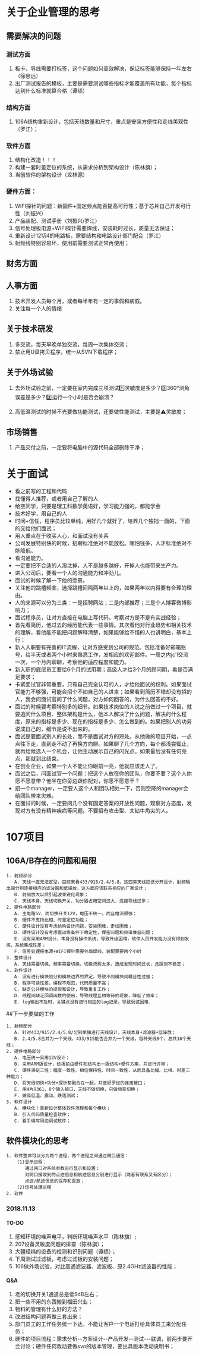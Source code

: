 # 关于企业管理的思考

## 需要解决的问题

### 测试方面

1. 板卡、导线需要打标签，这个问题如何高效解决，保证标签能够保持一年左右（徐思远）
2. 出厂测试报告的模板，主要是需要测试哪些指标才能覆盖所有功能，每个指标达到什么标准就算合格（谭绩）



### 结构方面

1. 106A结构重新设计，包括天线数量和尺寸，重点是安装方便性和走线美观性（罗江）；

### 软件方面

1. 结构化改造！！！
2. 构建一套时差定位的系统，从需求分析到架构设计（陈林旗）；
3. 当前软件的架构设计（龙林源）

### 硬件方面：

1. WIFI探针的问题：新固件+固定频点能否提高可行性；基于芯片自己开发可行性（刘振兴）
2. 产品装配、测试手册（刘振兴/罗江）
3. 信号处理板电源+WIFI探针需要焊线，安装耗时过长，质量无法保证；
4. 重新设计12切4的电路板，需要结构和电路设计部门配合（罗江）
5. 射频线特别容易坏，使用前需要测试正常再使用；

## 财务方面

## 人事方面

1. 技术开发人员每个月，或者每半年有一定的事假和病假。
2. 关注每一个人的情绪

## 关于技术研发

1. 多交流，每天早晚单独交流，每周一次集体交流；
2. 禁止用U盘拷贝程序，统一从SVN下载程序；

## 关于外场试验

1. 去外场试验之前，一定要在室内完成三项测试:one:灵敏度是多少？:two:360°测角误差是多少？:three:运行一个小时是否会崩溃？

2. 高低温测试的时候不光要做功能测试，还要做性能测试，主要是:warning:灵敏度；

   

## 市场销售

1. 产品交付之前，一定要将电脑中的源代码全部删除干净；



# 关于面试

- 看之前写的工程和代码
- 找懂得人推荐，或者用自己了解的人
- 给空间学，只要是理工科数学英语好，学习能力强的，都能学会
- 技术好学，用自己的人
- 时间+信任，程序员比较单纯，用好几个就好了，培养几个独挡一面的，下面的交给他们面试；
- 用人重点在于收买人心，和面试没有关系
- 公司发展特别快的时候，招聘标准绝对不能放松。哪怕钱多，人才标准绝对不能降低。
- 看沟通能力。
- 一定要把不合适的人淘汰掉，人不是越多越好，开掉人也能带来生产力。
- 进入公司后，要看一个人的沟通能力和冲劲儿。
- 面试的时候了解一下他的愿景。
- 关注他的跳槽频率，选择跳槽间隔两年以上的，如果两年以内得要有合理的理由。
- 人的来源可以分为三类：一是招聘网站；二是内部推荐；三是个人博客微博影响力；
- 面试程序员，让对方直接在电脑上写代码，考察对方是不是有实战经验；
- 首先看简历，他过去的经历能代表一些事情。其次看他对行业趋势和相关技术的理解，看他能不能把问题解释清楚，如果能够给不懂的人也讲明白，基本上行；
- 新人入职要有完善的IT流程，让对方感受到公司的规范。包括准备好邮箱账号，给半天或者两个小时来熟悉工作，发相应的欢迎邮件。一周之内jc'l交流一次，一个月内聊聊，考察他的适应程度和能力。
- 新入职的底层员工要给6个月的试用期；高级人才给3个月的顾问期，看是否满足要求；
- 卡紧面试官非常重要，只有自己完全认可的人，才给他面试的权利。如果面试官能力不够强，可能会招个不如自己的人进来；如果看到简历不错却没有招的人，我会问面试官问了什么问题，对方如何回答的，为什么回答的不好。
- 面试的时候要考察特别多的细节。如果技术岗位的人说之前做过一个项目，就要追问什么项目、整体架构是什么，他本人解决了什么问题，解决的什么程度，原来的指标是多少、现在的指标是多少、怎么做到的。如果把别人的功劳说成自己的，细节是说不出来的。
- 面试是要面试别人的长处，而不是面试对方的短处。从他做的项目开始，一点点往下走，直到走不动了再换方向聊。如果聊了几个方向，每个都浅尝辄止，就再给候选人一个机会，让他主动展示自己的闪光点。如果最后没有任何亮点，那就到此结束。
- 在创业企业，如果一个人不能让你眼前一亮，他就应该走人了。
- 面试之后，问面试官一个问题：把这个人放在你的团队，你要不要？这个人你愿不愿意带？他坐在你旁边跟你配对，你愿不愿意干？
- 招一个manager，一定要人这个人和团队相处一下，否则空降的manager会给团队带来灾难。
- 在面试的时候，一定要问几个没有固定答案的开放性问题，观察对方态度，发现对方有没有精神疾病等问题。不要招有攻击型、太钻牛角尖的人。

# 107项目

## 106A/B存在的问题和局限

```
1. 射频部分
   A. 天线一直无法定型，目前来看433/915/2.4/5.8，这四类天线应该分开设计，射频输出端分别连接相应的滤波器和低噪放，这方面应该联系相应的厂家设计；
   B. 射频放大以后引起波束锐化现象；
   C. 天线本身、天线切换开关、功分器占用空间过大，连接导线过多；
2. 硬件电路部分
   A. 主电路5V，而切换开关12V，电压不统一，而且电流很强；
   B. 硬件不支持比相、时差定位功能；
   C. 硬件设计没有考虑结构设计问题，安装困难，走线困难；
   D. 硬件设计没有考虑震动等条件下稳定性，保密问题和频谱兼容问题；
   E. 没有采用ARM设计，本身没有操作系统，导致升级困难，软件人员开发能力没有得到发挥，系统集成性差；
   F. 信号处理板电源+WIFI探针需要外面焊线，装配需要两个小时
3. 整体设计
   A. 天线需要切换、频率需要切换，切换流程太多，造成发现时间过长，且探测不稳定；
4. 软件设计
   A. 没有进行模块划分和模块边界的界定，导致不同模块间耦合性过强；
   B. 程序可读性差，编程不规范，代码质量不高；
   C. 缺乏公共模块的提取和设计，导致重复工作；
   D. 线程间缺乏回调函数的使用，导致线程互相等待的现象，降低了效率；
   E. log输出不及时，关键点没有进行相应的log记录，导致调试困难.
```

##下一步要做的工作

```
1. 射频部分
   A. 针对433/915/2.4/5.8/分别单独进行天线设计，天线本身+滤波器+低噪放；
   B. 2.4/5.8合并为一个天线，433/915能否合并为一个天线，每种天线8个，总共16个天线；
2. 硬件电路部分
   A. 电压统一采用12V设计；
   B. 采用ARM版设计，绘板前由硬件和结构出一版结构+硬件方案，并进行评审；
   C. 硬件满足三性：幅度一致性、相位保持性、时间一致性，从而具备比幅、比相、时差三种能力；
   D. 将天线切换+功分+探针都融合在一起，并做好罗经的连接接口；
   E. 用4片9361，8个输入接口，天线不做切换，只做频率切换；
   F. 做高低温、震动、跌落测试；
3. 软件设计
   A. 模块化！重新设计整体软件流程和每个模块；
   B. 引入代码质量检查软件；
   C. 着手编写周边调试软件；
```

## 软件模块化的思考

```
1. 软件整体可以分为两个进程，两个进程之间通过网口通信：
	(1)显示进程： 
	   通过网口对系统参数进行显示和设置；
	   对网口接收到的点迹信息和航迹信息分别进行显示（两者有联系又有区分）；
	   点迹/航迹信息的保存和重放；
	(2)信号处理进程
2. 软件
```
### 2018.11.13
#### TO-DO
1. 感知环境的噪声电平，判断环境噪声水平（陈林旗）;
2. 207设备灵敏度问题的排查（陈林旗）；
3. 大疆经纬的设备的检测和识别问题（谭绩）；
4. 下周测试过滤板，考虑过滤板的安装问题；
5. 106做外场试验，对比高通滤波器、滤波板、原2.4GHz滤波器的性能；
#### Q&A
1. 老的切换开关1通道总是低5dB左右；
2. 把一些不用的东西搬到福田兴业；
3. 物料的管理有什么好的方法？
4. 改进结构问题再做三套出来；
5. 部门员工的工作任务统一下达，不能让客户一个电话打给具体员工来分配任务；
6. 硬件的项目流程：需求分析--方案设计--产品开发--测试---联调，前两步要开会讨论；硬件任何改动要做svn的版本管理，要出具版本改动说明书；
